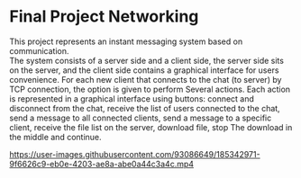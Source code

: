 # Final Project Networking

This project represents an instant messaging system based on communication.  
The system consists of a server side and a client side, the server side sits on the server, and the client side contains a graphical interface
for users convenience.   For each new client that connects to the chat (to server) by TCP connection, the option is given to perform
Several actions.  Each action is represented in a graphical interface using buttons: connect and disconnect from the chat, receive the list of users connected to the chat, send a message to all connected clients, send a message to a specific client, receive the file list on the server, download file, stop The download in the middle and continue.
 


https://user-images.githubusercontent.com/93086649/185342971-9f6626c9-eb0e-4203-ae8a-abe0a44c3a4c.mp4




